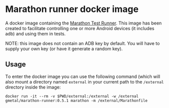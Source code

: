 # Marathon runner docker image

A docker image containing the [Marathon Test Runner](https://github.com/Malinskiy/marathon). This image
has been created to facilitate controlling one or more Android devices (it includes adb) and using them
in tests. 

NOTE: this image does not contain an ADB key by default. You will have to supply your own key (or have it generate a random key).

## Usage

Tο enter the docker image you can use the following command (which will also mount a directory named `external` in your current path to the `/external` directory inside the image:
```
docker run -it --rm -v $PWD/external:/external -w /external gmetal/marathon-runner:0.5.1 marathon -m /external/Marathonfile
```
